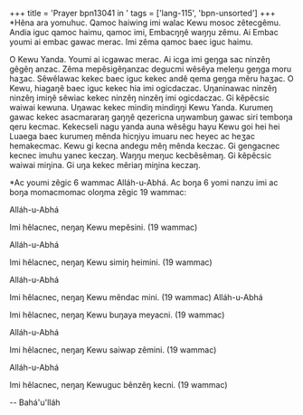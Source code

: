 +++
title = 'Prayer bpn13041 in '
tags = ['lang-115', 'bpn-unsorted']
+++
*Hêna ara yomuhuc.  Qamoc haiwing imi walac Kewu mosoc zêtecgêmu.  Andia iguc qamoc haimu, qamoc imi, Embacŋŋê waŋŋu zêmu.  Ai Embac youmi ai embac gawac merac.  Imi zêma qamoc baec iguc haimu.

O Kewu Yanda.  Youmi ai icgawac merac.  Ai icga imi geŋga sac ninzêŋ gêgêŋ anzac.  Zêma mepêsigêŋanzac degucmi wêsêya meleŋu geŋga moru haʒac.  Sêwêlawac kekec baec iguc kekec andê qema geŋga mêru haʒac.  O Kewu, hiagaŋê baec iguc kekec hia imi ogicdaczac.  Uŋaninawac ninzêŋ ninzêŋ imiŋê sêwiac kekec ninzêŋ ninzêŋ imi ogicdaczac.  Gi kêpêcsic waiwai kewuna.  Uŋawac kekec mindiŋ mindiŋŋi Kewu Yanda.  Kurumeŋ gawac kekec asacmararaŋ gaŋŋê qezericna uŋwambuŋ gawac siri temboŋa qeru kecmac.  Kekecseli nagu yanda auna wêsêgu hayu Kewu goi hei hei Luaega baec kurumeŋ mênda hicŋiyu imuaru nec heyec ac heʒac hemakecmac.  Kewu gi kecna andegu mêŋ mênda keczac.  Gi gengacnec kecnec imuhu yanec keczaŋ.  Waŋŋu meŋuc kecbêsêmaŋ.  Gi kêpêcsic waiwai miŋina.  Gi uŋa kekec mêriaŋ miŋina keczaŋ.

*Ac youmi zêgic 6 wammac Alláh-u-Abhá.  Ac boŋa 6 yomi nanzu imi ac boŋa momacmomac oloŋma zêgic 19 wammac: 

Alláh-u-Abhá 

Imi hêlacnec, neŋaŋ Kewu mepêsini.
(19 wammac)

Alláh-u-Abhá

Imi hêlacnec, neŋaŋ Kewu simiŋ heimini.
(19 wammac)

Alláh-u-Abhá 

Imi hêlacnec, neŋaŋ Kewu mêndac mini.
(19 wammac)
Alláh-u-Abhá 

Imi hêlacnec, neŋaŋ Kewu buŋaya meyacni.
(19 wammac)

Alláh-u-Abhá 

Imi hêlacnec, neŋaŋ Kewu saiwap zêmini.
(19 wammac)

Alláh-u-Abhá

Imi hêlacnec, neŋaŋ Kewuguc bênzêŋ kecni.
(19 wammac)

-- Bahá'u'lláh
